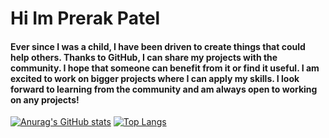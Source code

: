 # Hi Im Prerak Patel
#### Ever since I was a child, I have been driven to create things that could help others. Thanks to GitHub, I can share my projects with the community. I hope that someone can benefit from it or find it useful. I am excited to work on bigger projects where I can apply my skills. I look forward to learning from the community and am always open to working on any projects!



[![Anurag's GitHub stats](https://github-readme-stats.vercel.app/api?username=PrerakPatelCS&hide=stars,issues&count_private=true&show_icons=true)](https://github.com/anuraghazra/github-readme-stats)
[![Top Langs](https://github-readme-stats.vercel.app/api/top-langs/?username=PrerakPatelCS)](https://github.com/anuraghazra/github-readme-stats)


<!--
**PrerakPatelCS/PrerakPatelCS** is a ✨ _special_ ✨ repository because its `README.md` (this file) appears on your GitHub profile.

Here are some ideas to get you started:

- 🔭 I’m currently working on ...
- 🌱 I’m currently learning ...
- 👯 I’m looking to collaborate on ...
- 🤔 I’m looking for help with ...
- 💬 Ask me about ...
- 📫 How to reach me: ...
- 😄 Pronouns: ...
- ⚡ Fun fact: ...
-->
